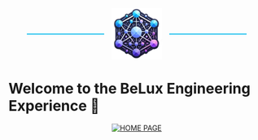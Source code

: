 <p align="center">
  <span style="display: inline-block; width: 30%; border-top: 2px solid #1bbfed; vertical-align: middle;"></span>
  <img src="logo/innersource_logo4.png" alt="Innersource Logo" style="width:20%; vertical-align: middle; margin: 0 10px;" />
  <span style="display: inline-block; width: 30%; border-top: 2px solid #1bbfed; vertical-align: middle;"></span>
</p>

# Welcome to the BeLux Engineering Experience 🚀

<p align="center">
  <a href="https://github.com/BeLux-Engineering-Experience/home/tree/main" target="_blank">
    <img src="https://img.shields.io/badge/HOME%20PAGE-%F0%9F%9A%80-blue?style=for-the-badge&logo=github" alt="HOME PAGE" style="height:32px; width:auto;" />
  </a>
</p>
